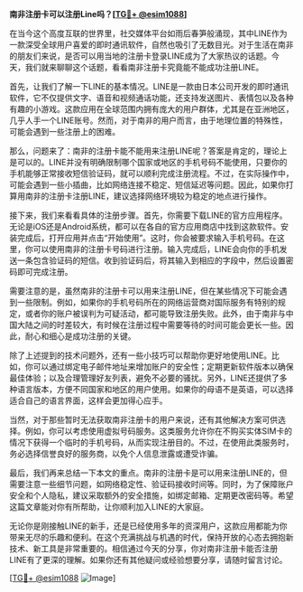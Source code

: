 **南非注册卡可以注册Line吗？[[TG💪+ @esim1088](https://t.me/s/esim1088)]**

在当今这个高度互联的世界里，社交媒体平台如雨后春笋般涌现，其中LINE作为一款深受全球用户喜爱的即时通讯软件，自然也吸引了无数目光。对于生活在南非的朋友们来说，是否可以用当地的注册卡登录LINE成为了大家热议的话题。今天，我们就来聊聊这个话题，看看南非注册卡究竟能不能成功注册LINE。

首先，让我们了解一下LINE的基本情况。LINE是一款由日本公司开发的即时通讯软件，它不仅提供文字、语音和视频通话功能，还支持发送图片、表情包以及各种有趣的小游戏。这款应用在全球范围内拥有庞大的用户群体，尤其是在亚洲地区，几乎人手一个LINE账号。然而，对于南非的用户而言，由于地理位置的特殊性，可能会遇到一些注册上的困难。

那么，问题来了：南非的注册卡能不能用来注册LINE呢？答案是肯定的，理论上是可以的。LINE并没有明确限制哪个国家或地区的手机号码不能使用，只要你的手机能够正常接收短信验证码，就可以顺利完成注册流程。不过，在实际操作中，可能会遇到一些小插曲，比如网络连接不稳定、短信延迟等问题。因此，如果你打算用南非的注册卡注册LINE，建议选择网络环境较为稳定的地点进行操作。

接下来，我们来看看具体的注册步骤。首先，你需要下载LINE的官方应用程序。无论是iOS还是Android系统，都可以在各自的官方应用商店中找到这款软件。安装完成后，打开应用并点击“开始使用”。这时，你会被要求输入手机号码。在这里，你可以使用南非的注册卡号码进行注册。输入完成后，LINE会向你的手机发送一条包含验证码的短信。收到验证码后，将其输入到相应的字段中，然后设置密码即可完成注册。

需要注意的是，虽然南非的注册卡可以用来注册LINE，但在某些情况下可能会遇到一些限制。例如，如果你的手机号码所在的网络运营商对国际服务有特别的规定，或者你的账户被误判为可疑活动，都可能导致注册失败。此外，由于南非与中国大陆之间的时差较大，有时候在注册过程中需要等待的时间可能会更长一些。因此，耐心和细心是成功注册的关键。

除了上述提到的技术问题外，还有一些小技巧可以帮助你更好地使用LINE。比如，你可以通过绑定电子邮件地址来增加账户的安全性；定期更新软件版本以确保最佳体验；以及合理管理好友列表，避免不必要的骚扰。另外，LINE还提供了多种语言版本，方便不同国家和地区的用户使用。如果你的母语不是英语，可以选择适合自己的语言界面，这样会更加得心应手。

当然，对于那些暂时无法获取南非注册卡的用户来说，还有其他解决方案可供选择。例如，你可以考虑使用虚拟号码服务。这类服务允许你在不购买实体SIM卡的情况下获得一个临时的手机号码，从而实现注册目的。不过，在使用此类服务时，务必选择信誉良好的服务商，以免个人信息泄露或遭受诈骗。

最后，我们再来总结一下本文的重点。南非的注册卡是可以用来注册LINE的，但需要注意一些细节问题，如网络稳定性、验证码接收时间等。同时，为了保障账户安全和个人隐私，建议采取额外的安全措施，如绑定邮箱、定期更改密码等。希望这篇文章能对你有所帮助，让你顺利加入LINE的大家庭。

无论你是刚接触LINE的新手，还是已经使用多年的资深用户，这款应用都能为你带来无尽的乐趣和便利。在这个充满挑战与机遇的时代，保持开放的心态去拥抱新技术、新工具是非常重要的。相信通过今天的分享，你对南非注册卡能否注册LINE有了更深的理解。如果你还有其他疑问或经验想要分享，请随时留言讨论。

[[TG💪+ @esim1088](https://t.me/s/esim1088) ![Image](https://i.postimg.cc/4NQfJmqS/Snipaste-2025-05-13-00-14-12.png)]